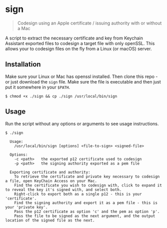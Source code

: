 # sign
> Codesign using an Apple certificate / issuing authority with or without a Mac

A script to extract the necessary certificate and key from Keychain Assistant exported files to codesign a target file with only openSSL.
This allows your to codesign files on the fly from a Linux (or macOS) server.

## Installation
Make sure your Linux or Mac has openssl installed.
Then clone this repo - or just download the `sign` file.
Make sure the file is executable and then just put it somewhere in your `$PATH`.

```
$ chmod +x ./sign && cp ./sign /usr/local/bin/sign
```

## Usage
Run the script without any options or arguments to see usage instructions.

```
$ ./sign

  Usage:
    /usr/local/bin/sign [options] <file-to-sign> <signed-file>

  Options:
    -c <path>   the exported p12 certificate used to codesign
    -p <path>   the signing authority exported as a pem file

  Exporting certificate and authority:
    To retrieve the certificate and private key necessary to codesign a file, open KeyChain Access on your Mac.
    Find the certificate you wish to codesign with, click to expand it to reveal the key it's signed with, and select both.
    Right-click to export both as a single p12 - this is your 'certificate'.
    Find the signing authority and export it as a pem file - this is your 'private key'.
    Pass the p12 certificate as option 'c' and the pem as option 'p'.
    Pass the file to be signed as the next argument, and the output location of the signed file as the next.
```